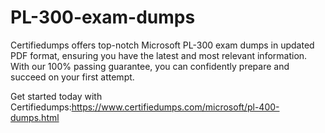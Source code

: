 # PL-300-exam-dumps

Certifiedumps offers top-notch Microsoft PL-300 exam dumps in updated PDF format, ensuring you have the latest and most relevant information. With our 100% passing guarantee, you can confidently prepare and succeed on your first attempt.

 Get started today with Certifiedumps:https://www.certifiedumps.com/microsoft/pl-400-dumps.html
